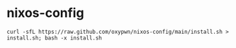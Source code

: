 # nixos-config

```
curl -sfL https://raw.github.com/oxypwn/nixos-config/main/install.sh > install.sh; bash -x install.sh
```